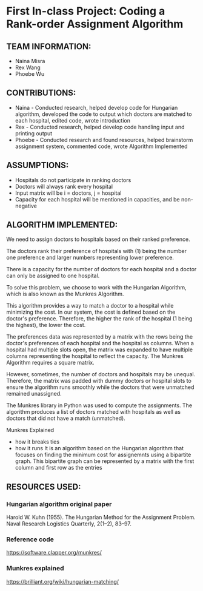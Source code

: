 
# First In-class Project: Coding a Rank-order Assignment Algorithm
## TEAM INFORMATION:
* Naina Misra
* Rex Wang
* Phoebe Wu


## CONTRIBUTIONS:
* Naina - Conducted research, helped develop code for Hungarian algorithm, developed the code to output which doctors are matched to each hospital, edited code, wrote introduction
* Rex - Conducted research, helped develop code handling input and printing output
* Phoebe - Conducted research and found resources, helped brainstorm assignment system, commented code, wrote Algorithm Implemented


## ASSUMPTIONS:
* Hospitals do not participate in ranking doctors
* Doctors will always rank every hospital
* Input matrix will be i = doctors, j = hospital
* Capacity for each hospital will be mentioned in capacities, and be non-negative


## ALGORITHM IMPLEMENTED:

We need to assign doctors to hospitals based on their ranked preference.

The doctors rank their preference of hospitals with (1) being the number one preference and larger numbers representing lower preference.

There is a capacity for the number of doctors for each hospital and a doctor can only be assigned to one hospital.

To solve this problem, we choose to work with the Hungarian Algorithm, which is also known as the Munkres Algorithm.

This algorithm provides a way to match a doctor to a hospital while minimizing the cost. In our system, the cost is defined based on the doctor's preference.
Therefore, the higher the rank of the hospital (1 being the highest), the lower the cost.

The preferences data was represented by a matrix with the rows being the doctor's preferences of each hospital and the hospital as columns.
When a hospital had multiple slots open, the matrix was expanded to have multiple columns representing the hospital to reflect the capacity.
The Munkres Algorithm requires a square matrix.

However, sometimes, the number of doctors and hospitals may be unequal.
Therefore, the matrix was padded with dummy doctors or hospital slots to ensure the algorithm runs smoothly while the doctors that were
unmatched remained unassigned.

The Munkres library in Python was used to compute the assignments.
The algorithm produces a list of doctors matched with hospitals as well as doctors that did not have a match (unmatched).

Munkres Explained
- how it breaks ties
- how it runs
It is an algorithm based on the Hungarian algorithm that focuses on finding the minimum cost for assignemnts using a bipartite graph. This bipartite graph can be represented by a matrix with the first column and first row as the entries


## RESOURCES USED:
### Hungarian algorithm original paper
Harold W. Kuhn (1955). The Hungarian Method for the Assignment Problem. Naval Research Logistics Quarterly, 2(1–2), 83–97.

### Reference code
https://software.clapper.org/munkres/

### Munkres explained
https://brilliant.org/wiki/hungarian-matching/
